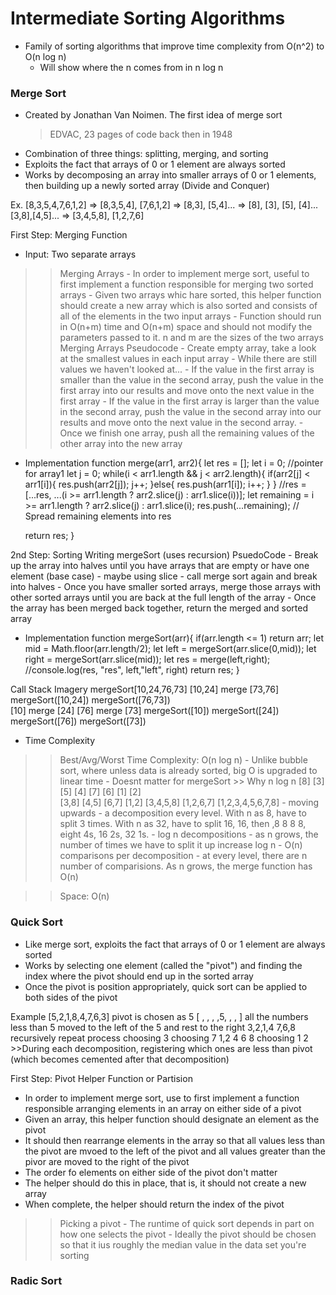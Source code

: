 # Intermediate Sorting Algorithms
- Family of sorting algorithms that improve time complexity from O(n^2) to O(n log n)
    - Will show where the n comes from in n log n
### Merge Sort
- Created by Jonathan Van Noimen. The first idea of merge sort
    > EDVAC, 23 pages of code back then in 1948
- Combination of three things: splitting, merging, and sorting
- Exploits the fact that arrays of 0 or 1 element are always sorted
- Works by decomposing an array into smaller arrays of 0 or 1 elements, then building up a newly sorted array (Divide and Conquer)

Ex.
[8,3,5,4,7,6,1,2] => [8,3,5,4], [7,6,1,2] => [8,3], [5,4]... => [8], [3], [5], [4]...
[3,8],[4,5]... => [3,4,5,8], [1,2,7,6]

First Step: Merging Function
- Input: Two separate arrays
>> Merging Arrays
    - In order to implement merge sort, useful to first implement a function responsible for merging two sorted arrays
    - Given two arrays whic hare sorted, this helper function should create a new array which is also sorted and consists of all of the elements in the two input arrays
    - Function should run in O(n+m) time and O(n+m) space and should not modify the parameters passed to it. n and m are the sizes of the two arrays
>> Merging Arrays Pseudocode
    - Create empty array, take a look at the smallest values in each input array
    - While there are still values we haven't looked at...
        - If the value in the first array is smaller than the value in the second array, push the value in the first array into our results and move onto the next value in the first array
        - If the value in the first array is larger than the value in the second array, push the value in the second array into our results and move onto the next value in the second array.
        - Once we finish one array, push all the remaining values of the other array into the new array
- Implementation
function merge(arr1, arr2){
    let res = [];
    let i = 0; //pointer for array1
    let j = 0;
    while(i < arr1.length && j < arr2.length){
        if(arr2[j] < arr1[i]){
            res.push(arr2[j]);
            j++;
        }else{
            res.push(arr1[i]);
            i++;
        }
    }
    //res = [...res, ...(i >= arr1.length ? arr2.slice(j) : arr1.slice(i))];
    let remaining = i >= arr1.length ? arr2.slice(j) : arr1.slice(i);
    res.push(...remaining); // Spread remaining elements into res

    return res;
}

2nd Step: Sorting
Writing mergeSort (uses recursion)
PsuedoCode
    - Break up the array into halves until you have arrays that are empty or have one element (base case)
        - maybe using slice
        - call merge sort again and break into halves 
    - Once you have smaller sorted arrays, merge those arrays with other sorted arrays until you are back at the full length of the array
    - Once the array has been merged back together, return the merged and sorted array

- Implementation
function mergeSort(arr){
    if(arr.length <= 1) return arr;
    let mid = Math.floor(arr.length/2);
    let left = mergeSort(arr.slice(0,mid));
    let right = mergeSort(arr.slice(mid));
    let res = merge(left,right);
    //console.log(res, "res", left,"left", right)
    return res;
}

Call Stack Imagery
                                mergeSort[10,24,76,73]
                    [10,24]                    merge                [73,76]
                mergeSort([10,24])                              mergeSort([76,73])  
        [10]        merge       [24]                    [76]        merge       [73]
    mergeSort([10])         mergeSort([24])         mergeSort([76])         mergeSort([73])   

- Time Complexity
>> Best/Avg/Worst Time Complexity: O(n log n)
    - Unlike bubble sort, where unless data is already sorted, big O is upgraded to linear time
    - Doesnt matter for mergeSort
    >> Why n log n
    [8]     [3]     [5]     [4]     [7]     [6]     [1]     [2]                              
        [3,8]           [4,5]           [6,7]           [1,2]
                [3,4,5,8]                       [1,2,6,7]
                            [1,2,3,4,5,6,7,8]
        - moving upwards
            - a decomposition every level. With n as 8, have to split 3 times. With n as 32, have to split 16, 16, then ,8 8 8 8, eight 4s, 16 2s, 32 1s.
            - log n decompositions
            - as n grows, the number of times we have to split it up increase log n
        - O(n) comparisons per decomposition
            - at every level, there are n number of comparisions. As n grows, the merge function has O(n)

>> Space: O(n)

### Quick Sort
- Like merge sort, exploits the fact that arrays of 0 or 1 element are always sorted 
- Works by selecting one element (called the "pivot") and finding the index where the pivot should end up in the sorted array
- Once the pivot is position appropriately, quick sort can be applied to both sides of the pivot

Example
                        [5,2,1,8,4,7,6,3]
                        pivot is chosen as 5
                        [ , , , ,5, , , ]
                        all the numbers less than 5 moved to the left of the 5 and rest to the right
                        3,2,1,4     7,6,8
                        recursively repeat process
                    choosing 3        choosing 7
                        1,2     4       6           8
            choosing 1
                        2
    >>During each decomposition, registering which ones are less than pivot (which becomes cemented after that decomposition)

First Step: Pivot Helper Function or Partision 
- In order to implement merge sort, use to first implement a function responsible arranging elements in an array on either side of a pivot
- Given an array, this helper function should designate an element as the pivot
- It should then rearrange elements in the array so that all values less than the pivot are mvoed to the left of the pivot and all values greater than the pivor are moved to the right of the pivot
- The order fo elements on either side of the pivot don't matter
- The helper should do this in place, that is, it should not create a new array
- When complete, the helper should return the index of the pivot
>> Picking a pivot
    - The runtime of quick sort depends in part on how one selects the pivot
    - Ideally the pivot should be chosen so that it ius roughly the median value in the data set you're sorting



### Radic Sort
